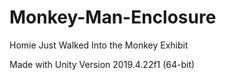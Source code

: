 # Monkey-Man-Enclosure
Homie Just Walked Into the Monkey Exhibit

Made with Unity Version 2019.4.22f1 (64-bit)
